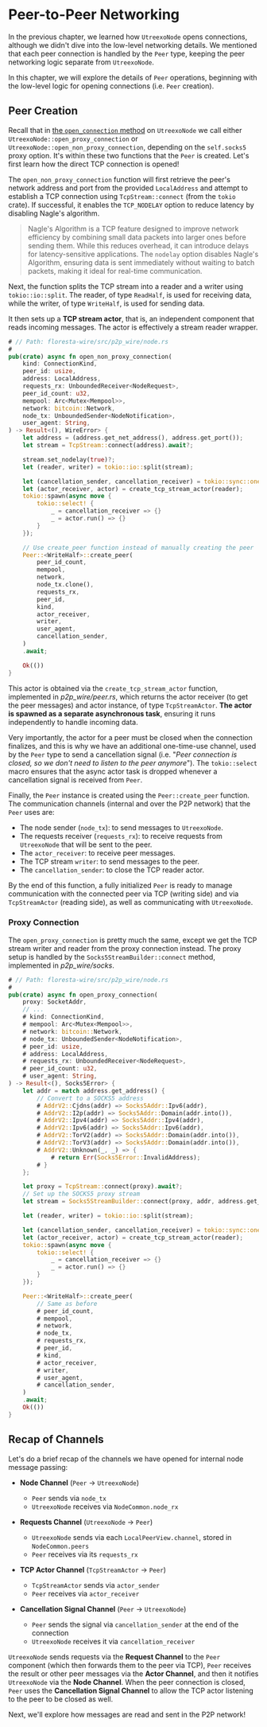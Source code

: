 # Peer-to-Peer Networking

In the previous chapter, we learned how `UtreexoNode` opens connections, although we didn't dive into the low-level networking details. We mentioned that each peer connection is handled by the `Peer` type, keeping the peer networking logic separate from `UtreexoNode`.

In this chapter, we will explore the details of `Peer` operations, beginning with the low-level logic for opening connections (i.e. `Peer` creation).

## Peer Creation

Recall that in [the `open_connection` method](ch06-03-opening-connections.md#open-connection) on `UtreexoNode` we call either `UtreexoNode::open_proxy_connection` or `UtreexoNode::open_non_proxy_connection`, depending on the `self.socks5` proxy option. It's within these two functions that the `Peer` is created. Let's first learn how the direct TCP connection is opened!

The `open_non_proxy_connection` function will first retrieve the peer's network address and port from the provided `LocalAddress` and attempt to establish a TCP connection using `TcpStream::connect` (from the `tokio` crate). If successful, it enables the `TCP_NODELAY` option to reduce latency by disabling Nagle's algorithm.

> Nagle's Algorithm is a TCP feature designed to improve network efficiency by combining small data packets into larger ones before sending them. While this reduces overhead, it can introduce delays for latency-sensitive applications. The `nodelay` option disables Nagle's Algorithm, ensuring data is sent immediately without waiting to batch packets, making it ideal for real-time communication.

Next, the function splits the TCP stream into a reader and a writer using `tokio::io::split`. The reader, of type `ReadHalf`, is used for receiving data, while the writer, of type `WriteHalf`, is used for sending data.

It then sets up a **TCP stream actor**, that is, an independent component that reads incoming messages. The actor is effectively a stream reader wrapper.

```rust
# // Path: floresta-wire/src/p2p_wire/node.rs
#
pub(crate) async fn open_non_proxy_connection(
    kind: ConnectionKind,
    peer_id: usize,
    address: LocalAddress,
    requests_rx: UnboundedReceiver<NodeRequest>,
    peer_id_count: u32,
    mempool: Arc<Mutex<Mempool>>,
    network: bitcoin::Network,
    node_tx: UnboundedSender<NodeNotification>,
    user_agent: String,
) -> Result<(), WireError> {
    let address = (address.get_net_address(), address.get_port());
    let stream = TcpStream::connect(address).await?;

    stream.set_nodelay(true)?;
    let (reader, writer) = tokio::io::split(stream);

    let (cancellation_sender, cancellation_receiver) = tokio::sync::oneshot::channel();
    let (actor_receiver, actor) = create_tcp_stream_actor(reader);
    tokio::spawn(async move {
        tokio::select! {
            _ = cancellation_receiver => {}
            _ = actor.run() => {}
        }
    });

    // Use create_peer function instead of manually creating the peer
    Peer::<WriteHalf>::create_peer(
        peer_id_count,
        mempool,
        network,
        node_tx.clone(),
        requests_rx,
        peer_id,
        kind,
        actor_receiver,
        writer,
        user_agent,
        cancellation_sender,
    )
    .await;

    Ok(())
}
```

This actor is obtained via the `create_tcp_stream_actor` function, implemented in _p2p_wire/peer.rs_, which returns the actor receiver (to get the peer messages) and actor instance, of type `TcpStreamActor`. **The actor is spawned as a separate asynchronous task**, ensuring it runs independently to handle incoming data.

Very importantly, the actor for a peer must be closed when the connection finalizes, and this is why we have an additional one-time-use channel, used by the `Peer` type to send a cancellation signal (i.e. "_Peer connection is closed, so we don't need to listen to the peer anymore_"). The `tokio::select` macro ensures that the async actor task is dropped whenever a cancellation signal is received from `Peer`.

Finally, the `Peer` instance is created using the `Peer::create_peer` function. The communication channels (internal and over the P2P network) that the `Peer` uses are:

- The node sender (`node_tx`): to send messages to `UtreexoNode`.
- The requests receiver (`requests_rx`): to receive requests from `UtreexoNode` that will be sent to the peer.
- The `actor_receiver`: to receive peer messages.
- The TCP stream `writer`: to send messages to the peer.
- The `cancellation_sender`: to close the TCP reader actor.

By the end of this function, a fully initialized `Peer` is ready to manage communication with the connected peer via TCP (writing side) and via `TcpStreamActor` (reading side), as well as communicating with `UtreexoNode`.

### Proxy Connection

The `open_proxy_connection` is pretty much the same, except we get the TCP stream writer and reader from the proxy connection instead. The proxy setup is handled by the `Socks5StreamBuilder::connect` method, implemented in _p2p_wire/socks_.

```rust
# // Path: floresta-wire/src/p2p_wire/node.rs
#
pub(crate) async fn open_proxy_connection(
    proxy: SocketAddr,
    // ...
    # kind: ConnectionKind,
    # mempool: Arc<Mutex<Mempool>>,
    # network: bitcoin::Network,
    # node_tx: UnboundedSender<NodeNotification>,
    # peer_id: usize,
    # address: LocalAddress,
    # requests_rx: UnboundedReceiver<NodeRequest>,
    # peer_id_count: u32,
    # user_agent: String,
) -> Result<(), Socks5Error> {
    let addr = match address.get_address() {
        // Convert to a SOCKS5 address
        # AddrV2::Cjdns(addr) => Socks5Addr::Ipv6(addr),
        # AddrV2::I2p(addr) => Socks5Addr::Domain(addr.into()),
        # AddrV2::Ipv4(addr) => Socks5Addr::Ipv4(addr),
        # AddrV2::Ipv6(addr) => Socks5Addr::Ipv6(addr),
        # AddrV2::TorV2(addr) => Socks5Addr::Domain(addr.into()),
        # AddrV2::TorV3(addr) => Socks5Addr::Domain(addr.into()),
        # AddrV2::Unknown(_, _) => {
            # return Err(Socks5Error::InvalidAddress);
        # }
    };

    let proxy = TcpStream::connect(proxy).await?;
    // Set up the SOCKS5 proxy stream
    let stream = Socks5StreamBuilder::connect(proxy, addr, address.get_port()).await?;

    let (reader, writer) = tokio::io::split(stream);

    let (cancellation_sender, cancellation_receiver) = tokio::sync::oneshot::channel();
    let (actor_receiver, actor) = create_tcp_stream_actor(reader);
    tokio::spawn(async move {
        tokio::select! {
            _ = cancellation_receiver => {}
            _ = actor.run() => {}
        }
    });

    Peer::<WriteHalf>::create_peer(
        // Same as before
        # peer_id_count,
        # mempool,
        # network,
        # node_tx,
        # requests_rx,
        # peer_id,
        # kind,
        # actor_receiver,
        # writer,
        # user_agent,
        # cancellation_sender,
    )
    .await;
    Ok(())
}
```

## Recap of Channels

Let's do a brief recap of the channels we have opened for internal node message passing:

- **Node Channel** (`Peer` -> `UtreexoNode`)
  - `Peer` sends via `node_tx`
  - `UtreexoNode` receives via `NodeCommon.node_rx`

- **Requests Channel** (`UtreexoNode` -> `Peer`)
  - `UtreexoNode` sends via each `LocalPeerView.channel`, stored in `NodeCommon.peers`
  - `Peer` receives via its `requests_rx`

- **TCP Actor Channel** (`TcpStreamActor` -> `Peer`)
  - `TcpStreamActor` sends via `actor_sender`
  - `Peer` receives via `actor_receiver`

- **Cancellation Signal Channel** (`Peer` -> `UtreexoNode`)
  - `Peer` sends the signal via `cancellation_sender` at the end of the connection
  - `UtreexoNode` receives it via `cancellation_receiver`

`UtreexoNode` sends requests via the **Request Channel** to the `Peer` component (which then forwards them to the peer via TCP), `Peer` receives the result or other peer messages via the **Actor Channel**, and then it notifies `UtreexoNode` via the **Node Channel**. When the peer connection is closed, `Peer` uses the **Cancellation Signal Channel** to allow the TCP actor listening to the peer to be closed as well.

Next, we'll explore how messages are read and sent in the P2P network!
